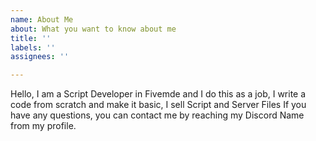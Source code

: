 ```yaml
---
name: About Me
about: What you want to know about me
title: ''
labels: ''
assignees: ''

---
```


Hello, I am a Script Developer in Fivemde and I do this as a job, I write a code from scratch and make it basic, I sell Script and Server Files If you have any questions, you can contact me by reaching my Discord Name from my profile.

